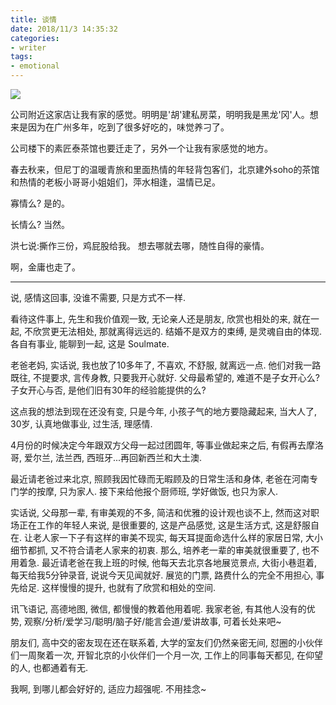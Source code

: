 ```yaml
---
title: 谈情
date: 2018/11/3 14:35:32
categories: 
- writer
tags:
- emotional
---
```



![](https://ws3.sinaimg.cn/large/006tNbRwly1fwuuhz3be9j31hc0u0amn.jpg)

公司附近这家店让我有家的感觉。明明是'胡'建私房菜，明明我是黑龙'冈'人。想来是因为在广州多年，吃到了很多好吃的，味觉养刁了。

公司楼下的素匠泰茶馆也要迁走了，另外一个让我有家感觉的地方。

春去秋来，但尼丁的温暖青旅和里面热情的年轻背包客们，北京建外soho的茶馆和热情的老板小哥哥小姐姐们，萍水相逢，温情已足。

寡情么? 是的。

长情么? 当然。

洪七说:撕作三份，鸡屁股给我。 想去哪就去哪，随性自得的豪情。 

啊，金庸也走了。

***

说, 感情这回事, 没谁不需要, 只是方式不一样. 

看待这件事上, 先生和我价值观一致, 无论亲人还是朋友, 欣赏也相处的来, 就在一起, 不欣赏更无法相处, 那就离得远远的. 结婚不是双方的束缚, 是灵魂自由的体现. 各自有事业, 能聊到一起, 这是 Soulmate.

老爸老妈, 实话说, 我也放了10多年了, 不喜欢, 不舒服, 就离远一点. 他们对我一路既往, 不提要求, 言传身教, 只要我开心就好. 父母最希望的, 难道不是子女开心么? 子女开心与否, 是他们旧有30年的经验能提供的么? 

这点我的想法到现在还没有变, 只是今年, 小孩子气的地方要隐藏起来, 当大人了, 30岁, 认真地做事业, 过生活, 理感情. 

4月份的时候决定今年跟双方父母一起过团圆年, 等事业做起来之后, 有假再去摩洛哥, 爱尔兰, 法兰西, 西班牙...再回新西兰和大土澳. 

最近请老爸过来北京, 照顾我因忙碌而无暇顾及的日常生活和身体, 老爸在河南专门学的按摩, 只为家人. 接下来给他报个厨师班, 学好做饭, 也只为家人. 

实话说, 父母那一辈, 有审美观的不多, 简洁和优雅的设计观也谈不上, 然而这对职场正在工作的年轻人来说, 是很重要的, 这是产品感觉, 这是生活方式, 这是舒服自在. 让老人家一下子有这样的审美不现实, 每天耳提面命选什么样的家居日常, 大小细节都抓, 又不符合请老人家来的初衷. 那么, 培养老一辈的审美就很重要了, 也不用着急. 最近请老爸在我上班的时候, 他每天去北京各地展览景点, 大街小巷逛着, 每天给我5分钟录音, 说说今天见闻就好. 展览的门票, 路费什么的完全不用担心, 事先给足. 这样慢慢的提升, 也就有了欣赏和相处的空间. 

讯飞语记, 高德地图, 微信, 都慢慢的教着他用着呢. 我家老爸, 有其他人没有的优势, 观察/分析/爱学习/聪明/脑子好/能言会道/爱讲故事, 可着长处来吧~

朋友们, 高中交的密友现在还在联系着, 大学的室友们仍然亲密无间, 怼圈的小伙伴们一周聚着一次, 开智北京的小伙伴们一个月一次, 工作上的同事每天都见, 在仰望的人, 也都通着有无. 

我啊, 到哪儿都会好好的, 适应力超强呢. 不用挂念~
 